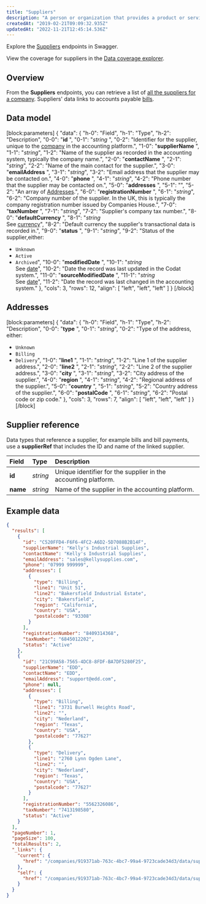 ```yaml
---
title: "Suppliers"
description: "A person or organization that provides a product or service"
createdAt: "2019-02-21T09:09:32.935Z"
updatedAt: "2022-11-21T12:45:14.536Z"
---
```


Explore the <a className="external" href="https://api.codat.io/swagger/index.html#/Suppliers" target="_blank">Suppliers</a> endpoints in Swagger.

View the coverage for suppliers in the <a className="external" href="https://knowledge.codat.io/supported-features/accounting?view=tab-by-data-type&dataType=suppliers" target="_blank">Data coverage explorer</a>.

## Overview

From the **Suppliers** endpoints, you can retrieve a list of [all the suppliers for a company](https://api.codat.io/swagger/index.html#/Suppliers/get_companies__companyId__data_suppliers). Suppliers' data links to accounts payable [bills](https://docs.codat.io/docs/datamodel-accounting-bills).

## Data model

[block:parameters]
{
"data": {
"h-0": "Field",
"h-1": "Type",
"h-2": "Description",
"0-0": "**id** ",
"0-1": "_string_ ",
"0-2": "Identifier for the supplier, unique to the [company](https://docs.codat.io/docs/datamodel-accounting-company) in the accounting platform.",
"1-0": "**supplierName** ",
"1-1": "_string_",
"1-2": "Name of the supplier as recorded in the accounting system, typically the company name.",
"2-0": "**contactName** ",
"2-1": "_string_",
"2-2": "Name of the main contact for the supplier.",
"3-0": "**emailAddress** ",
"3-1": "_string_",
"3-2": "Email address that the supplier may be contacted on.",
"4-0": "**phone** ",
"4-1": "_string_",
"4-2": "Phone number that the supplier may be contacted on.",
"5-0": "**addresses** ",
"5-1": "",
"5-2": "An array of [Addresses](#section-addresses).",
"6-0": "**registrationNumber** ",
"6-1": "_string_",
"6-2": "Company number of the supplier. In the UK, this is typically the company registration number issued by Companies House.",
"7-0": "**taxNumber** ",
"7-1": "_string_",
"7-2": "Supplier's company tax number.",
"8-0": "**defaultCurrency** ",
"8-1": "_string_  
See [currency](https://docs.codat.io/docs/datamodel-shared-currency)",
"8-2": "Default currency the supplier's transactional data is recorded in.",
"9-0": "**status** ",
"9-1": "_string_",
"9-2": "Status of the supplier,either:

- `Unknown`
- `Active`
- `Archived`",
  "10-0": "**modifiedDate** ",
  "10-1": "_string_  
  See [date](https://docs.codat.io/docs/datamodel-shared-date)",
  "10-2": "Date the record was last updated in the Codat system.",
  "11-0": "**sourceModifiedDate** ",
  "11-1": "_string_  
  See [date](https://docs.codat.io/docs/datamodel-shared-date)",
  "11-2": "Date the record was last changed in the accounting system."
  },
  "cols": 3,
  "rows": 12,
  "align": [
  "left",
  "left",
  "left"
  ]
  }
  [/block]

## Addresses

[block:parameters]
{
"data": {
"h-0": "Field",
"h-1": "Type",
"h-2": "Description",
"0-0": "**type** ",
"0-1": "_string_",
"0-2": "Type of the address, either:

- `Unknown`
- `Billing`
- `Delivery`",
  "1-0": "**line1** ",
  "1-1": "_string_",
  "1-2": "Line 1 of the supplier address.",
  "2-0": "**line2** ",
  "2-1": "_string_",
  "2-2": "Line 2 of the supplier address.",
  "3-0": "**city** ",
  "3-1": "_string_",
  "3-2": "City address of the supplier.",
  "4-0": "**region** ",
  "4-1": "_string_",
  "4-2": "Regional address of the supplier.",
  "5-0": "**country** ",
  "5-1": "_string_",
  "5-2": "Country address of the supplier.",
  "6-0": "**postalCode** ",
  "6-1": "_string_",
  "6-2": "Postal code or zip code."
  },
  "cols": 3,
  "rows": 7,
  "align": [
  "left",
  "left",
  "left"
  ]
  }
  [/block]

## Supplier reference

Data types that reference a supplier, for example bills and bill payments, use a **supplierRef** that includes the ID and name of the linked supplier.

| Field    | Type     | Description                                                    |
| :------- | :------- | :------------------------------------------------------------- |
| **id**   | _string_ | Unique identifier for the supplier in the accounting platform. |
| **name** | _string_ | Name of the supplier in the accounting platform.               |

## Example data

```json
{
  "results": [
    {
      "id": "C520FFD4-F6F6-4FC2-A6D2-5D7088B2B14F",
      "supplierName": "Kelly's Industrial Supplies",
      "contactName": "Kelly's Industrial Supplies",
      "emailAddress": "sales@kellysupplies.com",
      "phone": "07999 999999",
      "addresses": [
        {
          "type": "Billing",
          "line1": "Unit 51",
          "line2": "Bakersfield Industrial Estate",
          "city": "Bakersfield",
          "region": "California",
          "country": "USA",
          "postalcode": "93308"
        }
      ],
      "registrationNumber": "8409314368",
      "taxNumber": "6845012202",
      "status": "Active"
    },
    {
      "id": "21C99A58-7565-4DC8-8FDF-BA7DF5280F25",
      "supplierName": "EDD",
      "contactName": "EDD",
      "emailAddress": "support@edd.com",
      "phone": null,
      "addresses": [
        {
          "type": "Billing",
          "line1": "3731 Burwell Heights Road",
          "line2": "",
          "city": "Nederland",
          "region": "Texas",
          "country": "USA",
          "postalcode": "77627"
        },
        {
          "type": "Delivery",
          "line1": "2760 Lynn Ogden Lane",
          "line2": "",
          "city": "Nederland",
          "region": "Texas",
          "country": "USA",
          "postalcode": "77627"
        }
      ],
      "registrationNumber": "5562326086",
      "taxNumber": "7413198580",
      "status": "Active"
    }
  ],
  "pageNumber": 1,
  "pageSize": 100,
  "totalResults": 2,
  "_links": {
    "current": {
      "href": "/companies/919371ab-763c-4bc7-99a4-9723cade34d3/data/suppliers?page=1"
    },
    "self": {
      "href": "/companies/919371ab-763c-4bc7-99a4-9723cade34d3/data/suppliers"
    }
  }
}
```
